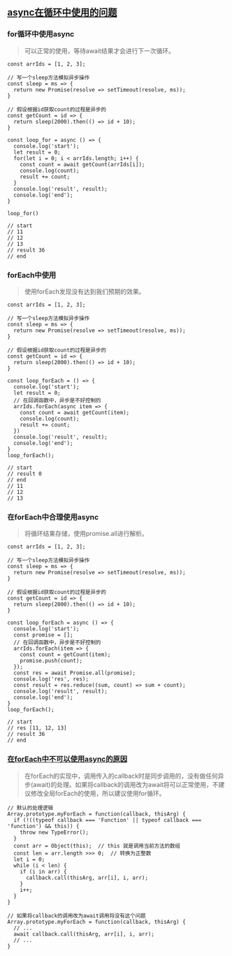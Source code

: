 ## [async在循环中使用的问题](https://zhuanlan.zhihu.com/p/68117645)
### for循环中使用async
> 可以正常的使用，等待await结果才会进行下一次循环。

```
const arrIds = [1, 2, 3];

// 写一个sleep方法模拟异步操作
const sleep = ms => {
  return new Promise(resolve => setTimeout(resolve, ms));
}

// 假设根据id获取count的过程是异步的
const getCount = id => {
  return sleep(2000).then(() => id + 10);
}

const loop_for = async () => {
  console.log('start');
  let result = 0;
  for(let i = 0; i < arrIds.length; i++) {
    const count = await getCount(arrIds[i]);
    console.log(count);
    result += count;
  }
  console.log('result', result);
  console.log('end');
}

loop_for()

// start
// 11
// 12
// 13
// result 36
// end
```
### forEach中使用
> 使用forEach发现没有达到我们预期的效果。

```
const arrIds = [1, 2, 3];

// 写一个sleep方法模拟异步操作
const sleep = ms => {
  return new Promise(resolve => setTimeout(resolve, ms));
}

// 假设根据id获取count的过程是异步的
const getCount = id => {
  return sleep(2000).then(() => id + 10);
}

const loop_forEach = () => {
  console.log('start');
  let result = 0;
  // 在回调函数中，异步是不好控制的
  arrIds.forEach(async item => {
    const count = await getCount(item);
    console.log(count);
    result += count;
  })
  console.log('result', result);
  console.log('end');
}
loop_forEach();

// start
// result 0
// end
// 11
// 12
// 13
```
### 在forEach中合理使用async
> 将循环结果存储，使用promise.all进行解析。

```
const arrIds = [1, 2, 3];

// 写一个sleep方法模拟异步操作
const sleep = ms => {
  return new Promise(resolve => setTimeout(resolve, ms));
}

// 假设根据id获取count的过程是异步的
const getCount = id => {
  return sleep(2000).then(() => id + 10);
}

const loop_forEach = async () => {
  console.log('start');
  const promise = [];
  // 在回调函数中，异步是不好控制的
  arrIds.forEach(item => {
    const count = getCount(item);
    promise.push(count);
  });
  const res = await Promise.all(promise);
  console.log('res', res);
  const result = res.reduce((sum, count) => sum + count);
  console.log('result', result);
  console.log('end');
}
loop_forEach();

// start
// res [11, 12, 13]
// result 36
// end
```
### [在forEach中不可以使用async的原因](https://www.cnblogs.com/xjnotxj/p/10629900.html)
> 在forEach的实现中，调用传入的callback时是同步调用的，没有做任何异步(await)的处理。如果将callback的调用改为await将可以正常使用，不建议修改全局forEach的使用，所以建议使用for循环。

```
// 默认的处理逻辑
Array.prototype.myForEach = function(callback, thisArg) {
  if (!((typeof callback === 'Function' || typeof callback === 'function') && this)) {
    throw new TypeError();
  }
  const arr = Object(this);  // this 就是调用当前方法的数组
  const len = arr.length >>> 0;  // 转换为正整数
  let i = 0;
  while (i < len) {
    if (i in arr) {
      callback.call(thisArg, arr[i], i, arr);
    }
    i++;
  }
}

// 如果将callback的调用改为await调用将没有这个问题
Array.prototype.myForEach = function(callback, thisArg) {
  // ...
  await callback.call(thisArg, arr[i], i, arr);
  // ...
}
```